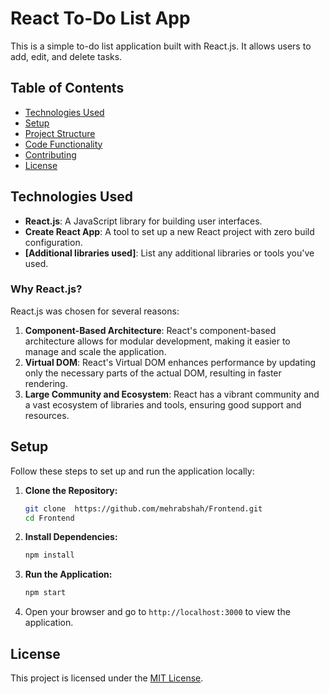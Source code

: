 # React To-Do List App

This is a simple to-do list application built with React.js. It allows users to add, edit, and delete tasks.

## Table of Contents
- [Technologies Used](#technologies-used)
- [Setup](#setup)
- [Project Structure](#project-structure)
- [Code Functionality](#code-functionality)
- [Contributing](#contributing)
- [License](#license)

## Technologies Used

- **React.js**: A JavaScript library for building user interfaces.
- **Create React App**: A tool to set up a new React project with zero build configuration.
- **[Additional libraries used]**: List any additional libraries or tools you've used.

### Why React.js?

React.js was chosen for several reasons:
1. **Component-Based Architecture**: React's component-based architecture allows for modular development, making it easier to manage and scale the application.
2. **Virtual DOM**: React's Virtual DOM enhances performance by updating only the necessary parts of the actual DOM, resulting in faster rendering.
3. **Large Community and Ecosystem**: React has a vibrant community and a vast ecosystem of libraries and tools, ensuring good support and resources.

## Setup

Follow these steps to set up and run the application locally:

1. **Clone the Repository:**
    ```bash
    git clone  https://github.com/mehrabshah/Frontend.git
    cd Frontend
    ```

2. **Install Dependencies:**
    ```bash
    npm install
    ```

3. **Run the Application:**
    ```bash
    npm start
    ```

4. Open your browser and go to `http://localhost:3000` to view the application.


## License

This project is licensed under the [MIT License](LICENSE).
